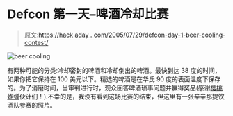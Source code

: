 # Defcon 第一天–啤酒冷却比赛

> 原文:[https://hack aday . com/2005/07/29/defcon-day-1-beer-cooling-contest/](https://hackaday.com/2005/07/29/defcon-day-1-beer-cooling-contest/)

![beer cooling](../Images/7973690d1cfdad4aa48da1e665bca64c.png)

有两种可能的分类:冷却密封的啤酒和冷却倒出的啤酒。最快到达 38 度的时间，如果你把它保持在 100 美元以下。精选的啤酒是在华氏 90 度的表面温度下保存的。为了消磨时间，当审判进行时，观众回答啤酒琐事问题并赢得奖品(感谢[樱桃炸弹](http://idrink.com/v.html?id=5266)伙计们！).不幸的是，我没有看到这场比赛的结束，但这里有一张辛辛那提饮酒队参赛的照片。